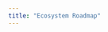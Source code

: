 ```yaml
---
title: "Ecosystem Roadmap"
---
```


<!-- PDF -->

<column class="ecosystem-roadmap-page__pdf">

<block>

<ecosystem-roadmap-pdf></ecosystem-roadmap-pdf>

</block>

</column>








<column class="ecosystem-roadmap-page__your-project">

<block>

<ecosystem-roadmap-your-project></ecosystem-roadmap-your-project>

</block>

</column>









<column class="ecosystem-roadmap-page__whats-been-built">

<block>

<ecosystem-roadmap-whats-been-built></ecosystem-roadmap-whats-been-built>

</block>

</column>